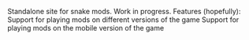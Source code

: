 Standalone site for snake mods. Work in progress.
Features (hopefully):
Support for playing mods on different versions of the game
Support for playing mods on the mobile version of the game